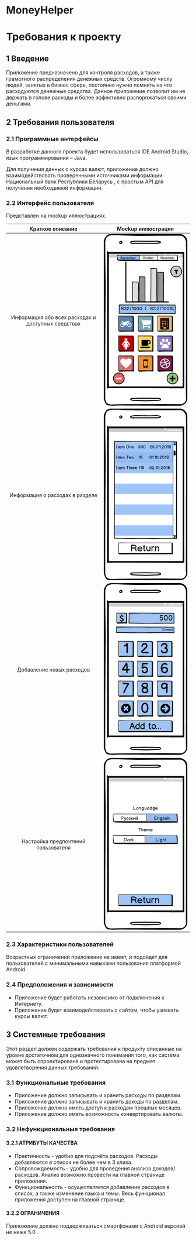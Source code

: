 # MoneyHelper

# Требования к проекту
## 1 Введение

Приложение предназначено для контроля расходов, а также грамотного распределения денежных средств.
Огромному числу людей, занятых в бизнес сфере, постоянно нужно помнить на что расходуются денежные средства. Данное приложение позволит им не держать в голове расходы и более эффективно распоряжаться своими деньгами.

## 2 Требования пользователя
### 2.1 Программные интерфейсы
В разработке данного проекта будет использоваться IDE Android Studio, язык программирования – Java.

Для получения данных о курсах валют, приложение должно взаимодействовать проверенными источниками информации: Национальный банк Республики Беларусь , с простым API для получения необходимой информации.
### 2.2 Интерфейс пользователя
Представлен на mockup иллюстрациях.  
  
  
| Краткое описание                                   |	Mockup иллюстрация |
| :------------------------------------------------: | :-----------------: |
| Информация обо всех расходах и доступных средствах | ![Image alt](https://github.com/Andrey-Zelinskiy/Money_Helper/blob/master/mockup/Main.png)
| Информация о расходах в разделе	                   | ![Image alt](https://github.com/Andrey-Zelinskiy/Money_Helper/blob/master/mockup/Costs.png)
| Добавление новых расходов	                         | ![Image alt](https://github.com/Andrey-Zelinskiy/Money_Helper/blob/master/mockup/Add.png)
| Настройка предпочтений пользователя	               | ![Image alt](https://github.com/Andrey-Zelinskiy/Money_Helper/blob/master/mockup/Setting.png)

### 2.3 Характеристики пользователей
Возрастных ограничений приложение не имеет, и подойдет для пользователей с минимальными навыками пользования платформой Android.
### 2.4 Предположения и зависимости
*	Приложение будет работать независимо от подключения к Интернету.
*	Приложение будет взаимодействовать с сайтом, чтобы узнавать курсы валют.
## 3 Системные требования
Этот раздел должен содержать требования к продукту описанные на уровне достаточном для однозначного понимания того, как система может быть спроектирована и протестирована на предмет удовлетворения данных требований.
### 3.1 Функциональные требования
*	Приложение должно записывать и хранить расходы по разделам.
*	Приложение должно записывать и хранить доходы по разделам.
*	Приложение должно иметь доступ к расходам прошлых месяцев.
*	Приложение должно иметь возможность конвертировать валюты.

### 3.2 Нефункциональные требования
#### 3.2.1 АТРИБУТЫ КАЧЕСТВА
*	Практичность - удобно для подсчёта расходов. Расходы добавляются в список  не более чем в 3 клика.
*	Сопровождаемость - удобно для проведения анализа доходов/расходов. Анализ возможно провести на главной странице приложения.
*	Функциональность - осуществляется добавление расходов в список, а также изменение языка и темы. Весь функционал приложения доступен на главной странице. 
#### 3.2.2 ОГРАНИЧЕНИЯ
Приложение должно поддерживаться смартфонами с Android версией не ниже 5.0 .
